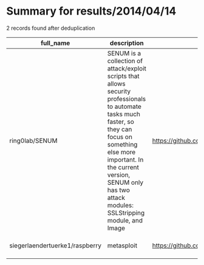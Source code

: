 
# Summary for results/2014/04/14
    
2 records found after deduplication

| full_name | description | html_url | matched_list | matched_count | pushed_at | size | stargazers_count | language | forks_count | vul_ids |
|--------------------------------|------------------------------------------------------------------------------------------------------------------------------------------------------------------------------------------------------------------------------------------------------------------|---------------------------------------------------|----------------------------------|-----------------|---------------------------|--------|--------------------|------------|---------------|-----------|
| ring0lab/SENUM | SENUM is a collection of attack/exploit scripts that allows security professionals to automate tasks much faster, so they can focus on something else more important. In the current version, SENUM only has two attack modules: SSLStripping module, and Image | https://github.com/ring0lab/SENUM | ['exploit'] | 1 | 2014-04-14 15:24:41+00:00 | 192 | 5 | Python | 3 | [] |
| siegerlaendertuerke1/raspberry | metasploit | https://github.com/siegerlaendertuerke1/raspberry | ['metasploit module OR payload'] | 1 | 2014-04-14 00:07:24+00:00 | 0 | 0 | nan | 0 | [] |
